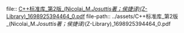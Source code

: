 file:: [C++标准库_第2版_(Nicolai_M._Josuttis著；侯捷译)_(Z-Library)_1698925394464_0.pdf](../assets/C++标准库_第2版_(Nicolai_M._Josuttis著；侯捷译)_(Z-Library)_1698925394464_0.pdf)
file-path:: ../assets/C++标准库_第2版_(Nicolai_M._Josuttis著；侯捷译)_(Z-Library)_1698925394464_0.pdf
